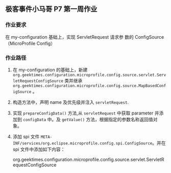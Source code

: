 ## 极客事件小马哥 P7 第一周作业
### 作业要求
在 my-configuration 基础上，实现 ServletRequest 请求参
数的 ConfigSource（MicroProfile Config）

### 作业路径
1. 在 my-configuration 的基础上，新建 `org.geektimes.configuration.microprofile.config.source.servlet.ServletRequestConfigSource`
类并继承 `org.geektimes.configuration.microprofile.config.source.MapBasedConfigSource` 。

2. 构造方法中，声明 name 及优先级并注入 `servletRequest`. 

3. 实现 `prepareConfigData()` 方法,从 `servletRequest` 中获取 parameter 并添加到 `configData` 中。及 `getValue()` 方法，根据指定的参数名称返回值对象。

4. 添加 spi 文件 `META-INF/services/org.eclipse.microprofile.config.spi.ConfigSource`。并在 spi 文件中添加如下内容：

    org.geektimes.configuration.microprofile.config.source.servlet.ServletRequestConfigSource